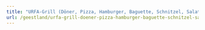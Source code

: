 ```yaml
---
title: "URFA-Grill (Döner, Pizza, Hamburger, Baguette, Schnitzel, Salate)"
url: /geestland/urfa-grill-doener-pizza-hamburger-baguette-schnitzel-salate/
---
```

